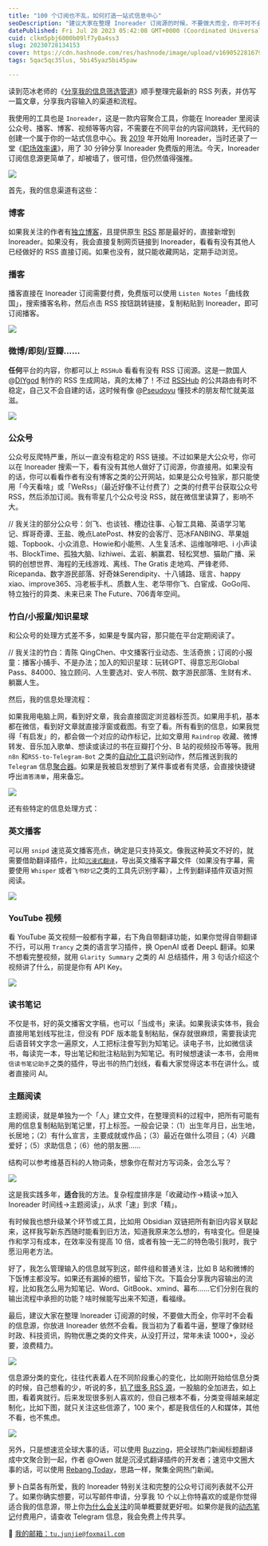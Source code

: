 ```yaml
---
title: "100 个订阅也不乱，如何打造一站式信息中心"
seoDescription: "建议大家在整理 Inoreader 订阅源的时候，不要做大而全，你平时不会看的信息源，你放进 Inoreader 依然不会看。不要囤，要用。"
datePublished: Fri Jul 28 2023 05:42:08 GMT+0000 (Coordinated Universal Time)
cuid: clkm5pbj6000b09lf7y8a4ss3
slug: 20230728134153
cover: https://cdn.hashnode.com/res/hashnode/image/upload/v1690522816798/d5272865-1122-42a7-ba3b-dfd3c21b6619.jpeg
tags: 5qac5qc35lus, 5bi45yaz5bi45paw

---
```


读到范冰老师的《[分享我的信息筛选管道](https://mp.weixin.qq.com/s/0xyQM4i352Pg6ooqNAMYxQ)》顺手整理完最新的 RSS 列表，并仿写一篇文章，分享我内容输入的渠道和流程。

我使用的工具也是 `Inoreader`，这是一款内容聚合工具，你能在 Inoreader 里阅读公众号、播客、博客、视频等等内容，不需要在不同平台的内容间跳转，无代码的创建一个属于你的一站式信息中心。我 [2019](https://mp.weixin.qq.com/s?__biz=MzI3MzU5MDA1OQ==&mid=2247486648&idx=1&sn=45c69f4f90487b0c8dcc4ed6a152b6d1&chksm=eb21befcdc5637eaebb580d117bcdc89d1a931b1c1585ffbb21e5055583800bf4aa5b0137afb#rd) 年开始用 Inoreader，当时还录了一堂《[职场效率课](https://study.163.com/course/courseMain.htm?courseId=1209732851&share=2&shareId=400000000640077)》，用了 30 分钟分享 Inoreader 免费版的用法。今天，Inoreader 订阅信息源更简单了，却被墙了，很可惜，但仍然值得强推。

![](https://cdn.hashnode.com/res/hashnode/image/upload/v1690522143540/928de018-120a-4f3a-b63b-dfef95d07e0a.png)

首先，我的信息渠道有这些：

### 博客

如果我关注的作者有[独立博客](https://github.com/timqian/chinese-independent-blogs)，且提供原生 [RSS](https://sspai.com/topic/265) 那是最好的，直接新增到 Inoreader。如果没有，我会直接复制网页链接到 Inoreader，看看有没有其他人已经做好的 RSS 直接订阅。如果也没有，就只能收藏网站，定期手动浏览。

### 播客

播客直接在 Inoreader 订阅需要付费，免费版可以使用 `Listen Notes`「曲线救国」，搜索播客名称，然后点击 RSS 按钮跳转链接，复制粘贴到 Inoreader，即可订阅播客。

![](https://cdn.hashnode.com/res/hashnode/image/upload/v1690522273814/2ad6591b-dfe2-468f-a606-b047e64d0cb9.png)

### 微博/即刻/豆瓣……

**任何**平台的内容，你都可以上 `RSSHub` 看看有没有 RSS 订阅源。这是一款国人 @[DIYgod](https://diygod.me/) 制作的 RSS 生成网站，真的太棒了！不过 [RSSHub](https://docs.rsshub.app/) 的公共路由有时不稳定，自己又不会自建的话，这时候有像 @[Pseudoyu](https://www.pseudoyu.com/zh/) 懂技术的朋友帮忙就美滋滋。

![](https://cdn.hashnode.com/res/hashnode/image/upload/v1690522334420/e1935061-a3d0-425a-a164-9215650934c4.png)

### 公众号

公众号反爬特严重，所以一直没有稳定的 RSS 链接。不过如果是大公众号，你可以在 Inoreader 搜索一下，看有没有其他人做好了订阅源，你直接用。如果没有的话，你可以看看作者有没有博客之类的公开网站，如果是公众号独家，那只能使用「今天看啥」或「WeRss」（最近好像不让付费了）之类的付费平台获取公众号 RSS，然后添加订阅。我有零星几个公众号没 RSS，就在微信里读算了，影响不大。

// 我关注的部分公众号：剑飞、也谈钱、槽边往事、心智工具箱、英语学习笔记、辉哥奇谭、王盐、晚点LatePost、林安的会客厅、范冰FANBING、苹果姐姐、Topbook、小众消息、Howie和小能熊、人生复活术、运维咖啡吧、i 小声读书、BlockTime、孤独大脑、lizhiwei、孟岩、躺赢君、轻松冥想、猫助广播、采铜的创想世界、海程的无线游戏、离线、The Gratis 走地鸡、严锋老师、Ricepanda、数字游民部落、好奇妹Serendipity、十八铺路、瑶言、happy xiao、improve365、冯老板手札、质数人生、老华带你飞、白宦成、GoGo闯、特立独行的异类、未来已来 The Future、706青年空间。

### 竹白/小报童/知识星球

和公众号的处理方式差不多，如果是专属内容，那只能在平台定期阅读了。

// 我关注的竹白：青陈 QingChen、中文播客行业动态、生活奇旅；订阅的小报童：播客小捕手、不是办法；加入的知识星球：玩转GPT、得意忘形Global Pass、84000、独立顾问、人生要选对、安人书院、数字游民部落、生财有术、躺赢人生。

然后，我的信息处理流程：

如果我用电脑上网，看到好文章，我会直接固定浏览器标签页。如果用手机，基本都在微信，看到好文章就直接浮窗或截图。有空了看。所有看到的信息，如果我觉得「有启发」的，都会做一个对应的动作标记，比如文章用 `Raindrop` 收藏、微博转发、音乐加入歌单、想读或读过的书在豆瓣打个分、B 站的视频投币等等。我用 `n8n` 和`RSS-to-Telegram-Bot` 之类的[自动化工具](https://reorx.com/blog/sharing-my-footprints-automation/)识别动作，然后推送到我的 `Telegram` 信息[聚合器](https://mp.weixin.qq.com/s/A_yK10ktL8Nl7RzsnGwzEg)。如果是我被启发想到了某件事或者有灵感，会直接快捷键呼出`滴答清单`，用来备忘。

![](https://cdn.hashnode.com/res/hashnode/image/upload/v1690522419325/38632382-0c9b-454f-beb3-ed4f25f584ff.jpeg)

还有些特定的信息处理方式：

### 英文播客

可以用 `snipd` 速览英文播客亮点，确定是只支持英文。像我这种英文不好的，就需要借助翻译插件，比如[`沉浸式翻译`](https://immersivetranslate.com/)，导出英文播客字幕文件（如果没有字幕，需要使用 `Whisper` 或者`飞书妙记`之类的工具先识别字幕），上传到翻译插件双语对照阅读。

![](https://cdn.hashnode.com/res/hashnode/image/upload/v1690522577641/a217be77-327c-454a-aeba-8da5a3f93b5c.png)

### YouTube 视频

看 YouTube 英文视频一般都有字幕，右下角自带翻译功能，如果你觉得自带翻译不行，可以用 `Trancy` 之类的语言学习插件，换 OpenAI 或者 DeepL 翻译。如果不想看完整视频，就用 `Glarity Summary` 之类的 AI 总结插件，用 3 句话介绍这个视频讲了什么，前提是你有 API Key。

![](https://cdn.hashnode.com/res/hashnode/image/upload/v1690522649983/ccb23976-a883-4534-9136-890ec582a663.png)

### 读书笔记

不仅是书，好的英文播客文字稿，也可以「当成书」来读。如果我读实体书，我会直接用笔划线写批注，但没有 PDF 版本能复制粘贴，保存就很麻烦，需要我读完后语音转文字念一遍原文，人工把标注誊写到为知笔记。读电子书，比如微信读书，每读完一本，导出笔记和批注粘贴到为知笔记。有时候想速读一本书，会用`微信读书笔记助手`之类的插件，导出书的热门划线，看看大家觉得这本书在讲什么。或者直接问 AI。

### 主题阅读

主题阅读，就是单独为一个「人」建立文件，在整理资料的过程中，把所有可能有用的信息复制粘贴到笔记里，打上标签。一般会记录：（1）出生年月日，出生地，长居地；（2）有什么宣言，主要成就或作品；（3）最近在做什么项目；（4）兴趣爱好；（5）求助信息；（6）他的朋友圈……

结构可以参考维基百科的人物词条，想象你在帮对方写词条，会怎么写？

![](https://cdn.hashnode.com/res/hashnode/image/upload/v1690695332754/cdcf988a-a4dd-44c9-8139-785e82bd62e4.png)

这是我实践多年，**适合**我的方法。复杂程度排序是「收藏动作→精读→加入 Inoreader 时间线→主题阅读」，从求「速」到求「精」。

有时候我也想升级某个环节或工具，比如用 Obsidian 双链把所有新旧内容关联起来，这样我写新东西随时能看到旧方法，知道我原来怎么想的，有啥变化。但是操作和学习有成本，在效率没有提高 10 倍，或者有独一无二的特色吸引我时，我宁愿沿用老方法。

好了，我怎么管理输入的信息就写到这，邮件组和普通关注，比如 B 站和微博的下饭博主都没写。如果还有漏掉的细节，留给下次。下篇会分享我内容输出的流程，比如我怎么用为知笔记、Word、GitBook、xmind、幕布……它们分别在我的输出流程中承担的功能？啥时候能写出来不知道，看福缘。

最后，建议大家在整理 Inoreader 订阅源的时候，不要做大而全，你平时不会看的信息源，你放进 Inoreader 依然不会看。我当初为了看着牛逼，整理了像财经时政、科技资讯，购物优惠之类的文件夹，从没打开过，常年未读 1000+，没必要，浪费精力。

![](https://cdn.hashnode.com/res/hashnode/image/upload/v1690522719108/bde8fb09-1215-42cf-8b38-49ada9a985f6.png)

信息源分类的变化，往往代表着人在不同阶段重心的变化，比如刚开始给信息分类的时候，自己想看的少，听说的多，[扒了很多 RSS 源](https://github.com/saveweb/rss-list)，一股脑的全加进去，如上图，看着爽就行。后来发现很多别人喜欢的，但自己根本不看，分类变得越来越定制化，比如下图，就只关注这些信源了，100 来个，都是我信任的人和媒体，其他不看，也不焦虑。

![](https://cdn.hashnode.com/res/hashnode/image/upload/v1690693859608/d529ff58-5ed1-4ce5-87e5-e2b1a25c7b2d.png)

另外，只是想速览全球大事的话，可以使用 [Buzzing](https://www.buzzing.cc/)，把全球热门新闻标题翻译成中文聚合到一起，作者 @Owen 就是沉浸式翻译插件的开发者；速览中文圈大事的话，可以使用 [Rebang.Today](https://rebang.today/)，思路一样，聚集全网热​门新闻。

萝卜白菜各有所爱，我的 Inoreader 特别关注和完整的公众号订阅列表就不公开了。如果你确实想要，可以写邮件申请，分享我 10 个以上你特喜欢的或是你觉得适合我的信息源，带上你[为什么会关注](https://mp.weixin.qq.com/s/K0-8kgInIZGcLiec3bK65g)的简单概要就更好啦。如果你是我的[动态笔记](https://mp.weixin.qq.com/s/A_yK10ktL8Nl7RzsnGwzEg)付费用户，请查收 Telegram 信息，我会免费上传共享。

📧 [我的邮箱：`tu.junjie@foxmail.com`](mailto:%E6%88%91%E7%9A%84%E9%82%AE%E7%AE%B1%EF%BC%9Atu.junjie@foxmail.com)